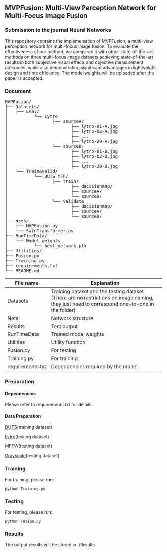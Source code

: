 ## **MVPFusion: Multi-View Perception Network for Multi-Focus Image Fusion**

### Submission to the journal Neural Networks

This repository contains the implementation of MVPFusion, a multi-view perception network for multi-focus image fusion. To evaluate the effectiveness of our method, we compared it with other state-of-the-art methods on three multi-focus image datasets,achieving state-of-the-art results in both subjective visual effects and objective measurement outcomes, while also demonstrating significant advantages in lightweight design and time efficiency. The model weights will be uploaded after the paper is accepted.

### Document

<pre>MVPFusion/
├── Datasets/
│   ├── Eval/
│          └── Lytro
│                 ├── sourceA/
│                        ├── lytro-01-A.jpg
│                        ├── lytro-02-A.jpg
│                        ├── ...
│                        ├── lytro-20-A.jpg
│                 └── sourceB/
│                        ├── lytro-01-B.jpg
│                        ├── lytro-02-B.jpg
│                        ├── ...    
│                        ├── lytro-20-B.jpg
│   └── Train&Valid/
│          └── DUTS_MFF/
│                 ├── train/
│                        ├── decisionmap/
│                        ├── sourceA/
│                        └── sourceB/
│                 └── validate
│                        ├── decisionmap/
│                        ├── sourceA/
│                        └── sourceB/
├── Nets/
│   ├── MVPFusion.py
│   └── SwinTransformer.py
├── RunTimeData/
│   └── Model weights
│          └── best_network.pth
├── Utilities/
├── Fusion.py
├── Training.py
├── requirements.txt
└── README.md</pre>


| File name        | Explanation                                                  |
| ---------------- | ------------------------------------------------------------ |
| Datasets         | Training dataset and the testing dataset (There are no restrictions on image naming, they just need to correspond one-to-one in the folder) |
| Nets             | Network structure                                            |
| Results          | Test output                                                  |
| RunTimeData      | Trained model weights                                        |
| Utilities        | Utility function                                             |
| Fusion.py        | For testing                                                  |
| Training.py      | For training                                                 |
| requirements.txt | Dependencies required by the model                           |

### Preparation

#### Dependencies

Please refer to requirements.txt for details.

#### Data Preparation

[DUTS](https://paperswithcode.com/dataset/duts)(training dataset)

[Lytro](https://mansournejati.ece.iut.ac.ir/content/lytro-multi-focus-dataset)(testing dataset)

[MFFW](https://github.com/lmn-ning/ImageFusion/tree/main/FusionDiff/Dataset/Multi-Focus-Images/valid)(testing dataset)

[Grayscale](https://github.com/yuliu316316/MFIF/tree/master/sourceimages/grayscale)(testing dataset)

### Training

For training, please run:

`python Training.py`

### Testing

For testing, please run:

`python Fusion.py`

### Results

The output results will be stored in ./Results
